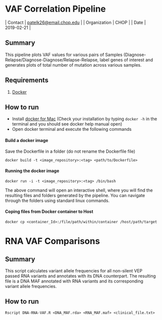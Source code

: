 # VAF Correlation Pipeline

| Contact | patelk26@email.chop.edu |
| Organization | CHOP |
| Date | 2019-02-21 |

## Summary 
This pipeline plots VAF values for various pairs of Samples (Diagnose-Relapse/Diagnose-Diagnose/Relapse-Relapse, label genes of interest and generates plots of total number of mutation across various samples.

## Requirements
1. [Docker](https://www.docker.com/get-started)


## How to run
- Install [docker for Mac](https://hub.docker.com/editions/community/docker-ce-desktop-mac) (Check your installation by typing `docker -h` in the terminal and you should see docker help manual open)
- Open docker terminal and execute the following commands

#### Build a docker image
Save the Dockerfile in a folder (do not rename the Dockerfile file)

`docker build -t <image_repository>:<tag> <path/to/Dockerfile>`



#### Running the docker image
`docker run -i -t <image_repository>:<tag> /bin/bash`

The above command will open an interactive shell, where you will find the resulting files and folders generated by the pipeline. You can navigate through the folders using standard linux commands. 


#### Coping files from Docker container to Host
`docker cp <container_Id>:/file/path/within/container /host/path/target`


# RNA VAF Comparisons

## Summary
This script calculates variant allele frequencies for all non-silent VEP passed RNA variants and annotates with its DNA counterpart. The resulting file is a DNA MAF annotated with RNA variants and its corresponding variant allele frequencies.

## How to run
`Rscript DNA-RNA-VAF.R <DNA_MAF.rda> <RNA_MAF.maf> <clinical_file.txt>`

